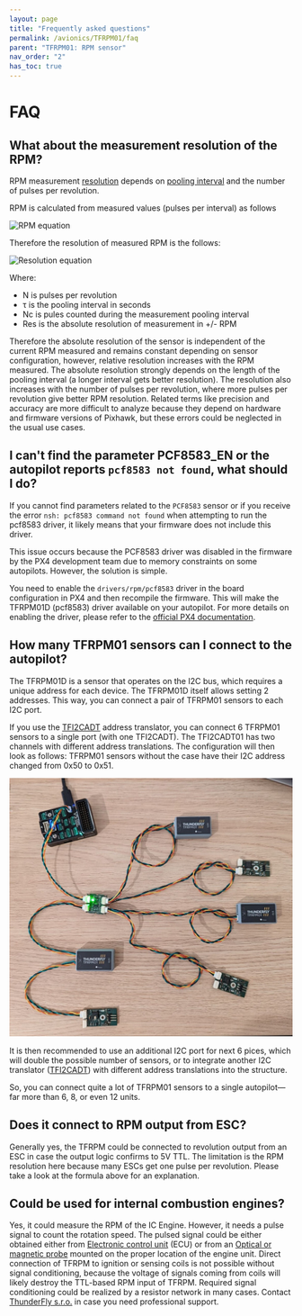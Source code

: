 ```yaml
---
layout: page
title: "Frequently asked questions"
permalink: /avionics/TFRPM01/faq
parent: "TFRPM01: RPM sensor"
nav_order: "2"
has_toc: true
---
```



# FAQ
## What about the measurement resolution of the RPM?

RPM measurement [resolution](https://en.wikipedia.org/wiki/Sensor#Resolution) depends on [pooling interval](https://docs.px4.io/main/en/advanced_config/parameter_reference.html#PCF8583_POOL) and the number of pulses per revolution.

RPM is calculated from measured values (pulses per interval) as follows

![RPM equation](https://latex.codecogs.com/png.image?\dpi{110}RPM=\frac{N_c60}{N\tau})

Therefore the resolution of measured RPM is the follows:

![Resolution equation](https://latex.codecogs.com/png.image?\dpi{110}Res=\frac{60}{N\tau})


Where:
  * N is pulses per revolution
  * τ is the pooling interval in seconds
  * Nc is pules counted during the measurement pooling interval
  * Res is the absolute resolution of measurement in +/- RPM

Therefore the absolute resolution of the sensor is independent of the current RPM measured and remains constant depending on sensor configuration, however, relative resolution increases with the RPM measured.  The absolute resolution strongly depends on the length of the pooling interval (a longer interval gets better resolution). The resolution also increases with the number of pulses per revolution, where more pulses per revolution give better RPM resolution. Related terms like precision and accuracy are more difficult to analyze because they depend on hardware and firmware versions of Pixhawk, but these errors could be neglected in the usual use cases.



## I can't find the parameter PCF8583_EN or the autopilot reports `pcf8583 not found`, what should I do?

If you cannot find parameters related to the `PCF8583` sensor or if you receive the error `nsh: pcf8583 command not found` when attempting to run the pcf8583 driver, it likely means that your firmware does not include this driver.

This issue occurs because the PCF8583 driver was disabled in the firmware by the PX4 development team due to memory constraints on some autopilots. However, the solution is simple.

You need to enable the `drivers/rpm/pcf8583` driver in the board configuration in PX4 and then recompile the firmware. This will make the TFRPM01D (pcf8583) driver available on your autopilot. For more details on enabling the driver, please refer to the [official PX4 documentation](https://docs.px4.io/main/en/peripherals/serial_configuration.html#configuration-parameter-missing-from-qgroundcontrol).


## How many TFRPM01 sensors can I connect to the autopilot?


The TFRPM01D is a sensor that operates on the I2C bus, which requires a unique address for each device. The TFRPM01D itself allows setting 2 addresses. This way, you can connect a pair of TFRPM01 sensors to each I2C port.

If you use the [TFI2CADT](../TFI2CADT01) address translator, you can connect 6 TFRPM01 sensors to a single port (with one TFI2CADT). The TFI2CADT01 has two channels with different address translations. The configuration will then look as follows: TFRPM01 sensors without the case have their I2C address changed from 0x50 to 0x51.

![](multiple_tfrpm.jpg)


It is then recommended to use an additional I2C port for next 6 pices, which will double the possible number of sensors, or to integrate another I2C translator ([TFI2CADT](../TFI2CADT01)) with different address translations into the structure.

So, you can connect quite a lot of TFRPM01 sensors to a single autopilot—far more than 6, 8, or even 12 units.


## Does it connect to RPM output from ESC?

Generally yes, the TFRPM could be connected to revolution output from an ESC in case the output logic confirms to 5V TTL.
The limitation is the RPM resolution here because many ESCs get one pulse per revolution. Please take a look at the formula above for an explanation.

## Could be used for internal combustion engines?

Yes, it could measure the RPM of the IC Engine. However, it needs a pulse signal to count the rotation speed. The pulsed signal could be either obtained either from [Electronic control unit](https://en.wikipedia.org/wiki/Electronic_control_unit) (ECU) or from an [Optical or magnetic probe](https://github.com/ThunderFly-aerospace/TFPROBE01) mounted on the proper location of the engine unit. Direct connection of TFRPM to ignition or sensing coils is not possible without signal conditioning, because the voltage of signals coming from coils will likely destroy the TTL-based RPM input of TFRPM. Required signal conditioning could be realized by a resistor network in many cases. Contact [ThunderFly s.r.o.](https://www.thunderfly.cz/contact-us.html) in case you need professional support.


